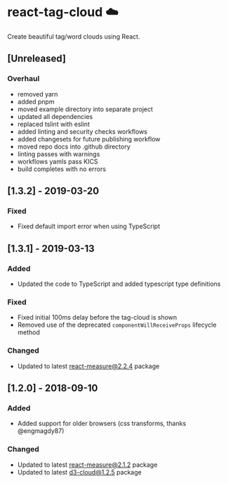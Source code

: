 # react-tag-cloud ☁️

Create beautiful tag/word clouds using React.

## [Unreleased]

### Overhaul

- removed yarn
- added pnpm
- moved example directory into separate project
- updated all dependencies
- replaced tslint with eslint
- added linting and security checks workflows
- added changesets for future publishing workflow
- moved repo docs into .github directory
- linting passes with warnings
- workflows yamls pass KICS
- build completes with no errors

## [1.3.2] - 2019-03-20

### Fixed

- Fixed default import error when using TypeScript

## [1.3.1] - 2019-03-13

### Added

- Updated the code to TypeScript and added typescript type definitions

### Fixed

- Fixed initial 100ms delay before the tag-cloud is shown
- Removed use of the deprecated `componentWillReceiveProps` lifecycle method

### Changed

- Updated to latest react-measure@2.2.4 package

## [1.2.0] - 2018-09-10

### Added

- Added support for older browsers (css transforms, thanks @engmagdy87)

### Changed

- Updated to latest react-measure@2.1.2 package
- Updated to latest d3-cloud@1.2.5 package
